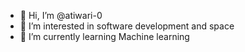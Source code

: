 - 👋 Hi, I’m @atiwari-0
- 👀 I’m interested in software development and space
- 🌱 I’m currently learning Machine learning
  

<!---
atiwari-0/atiwari-0 is a ✨ special ✨ repository because its `README.md` (this file) appears on your GitHub profile.
You can click the Preview link to take a look at your changes.
--->
